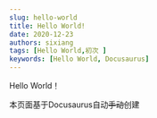 ```yaml
---
slug: hello-world
title: Hello World!
date: 2020-12-23
authors: sixiang
tags: [Hello World,初次 ]
keywords: [Hello World, Docusaurus]
---
```


Hello World！

<!-- truncate -->

本页面基于Docusaurus自动~~手动~~创建

